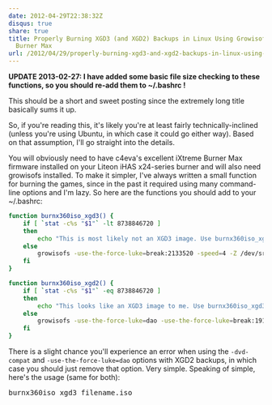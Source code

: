 ```yaml
---
date: 2012-04-29T22:38:32Z
disqus: true
share: true
title: Properly Burning XGD3 (and XGD2) Backups in Linux Using Growisofs and iXtreme
  Burner Max
url: /2012/04/29/properly-burning-xgd3-and-xgd2-backups-in-linux-using-growisofs-and-ixtreme-burner-max/
---
```


<strong>UPDATE 2013-02-27: I have added some basic file size checking to these functions, so you should re-add them to ~/.bashrc !</strong>

This should be a short and sweet posting since the extremely long title basically sums it up.

So, if you're reading this, it's likely you're at least fairly technically-inclined (unless you're using Ubuntu, in which case it could go either way). Based on that assumption, I'll go straight into the details.

You will obviously need to have c4eva's excellent iXtreme Burner Max firmware installed on your Liteon iHAS x24-series burner and will also need growisofs installed. To make it simpler, I've always written a small function for burning the games, since in the past it required using many command-line options and I'm lazy. So here are the functions you should add to your ~/.bashrc:

``` bash
function burnx360iso_xgd3() {
    if [ `stat -c%s "$1"` -lt 8738846720 ]
    then
        echo "This is most likely not an XGD3 image. Use burnx360iso_xgd2 instead."
    else
        growisofs -use-the-force-luke=break:2133520 -speed=4 -Z /dev/sr0=$1 ;
    fi
}

function burnx360iso_xgd2() {
    if [ `stat -c%s "$1"` -eq 8738846720 ]
    then
        echo "This looks like an XGD3 image to me. Use burnx360iso_xgd3 instead."
    else
        growisofs -use-the-force-luke=dao -use-the-force-luke=break:1913760 -dvd-compat -speed=4 -Z /dev/sr0=$1 ;
    fi
}
```

There is a slight chance you'll experience an error when using the `-dvd-compat` and `-use-the-force-luke=dao` options with XGD2 backups, in which case you should just remove that option. Very simple. Speaking of simple, here's the usage (same for both):
<pre>burnx360iso_xgd3 filename.iso</pre>
